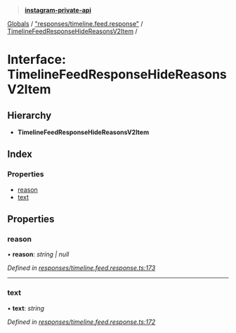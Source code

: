 > **[instagram-private-api](../README.md)**

[Globals](../globals.md) / ["responses/timeline.feed.response"](../modules/_responses_timeline_feed_response_.md) / [TimelineFeedResponseHideReasonsV2Item](_responses_timeline_feed_response_.timelinefeedresponsehidereasonsv2item.md) /

# Interface: TimelineFeedResponseHideReasonsV2Item

## Hierarchy

* **TimelineFeedResponseHideReasonsV2Item**

## Index

### Properties

* [reason](_responses_timeline_feed_response_.timelinefeedresponsehidereasonsv2item.md#reason)
* [text](_responses_timeline_feed_response_.timelinefeedresponsehidereasonsv2item.md#text)

## Properties

###  reason

• **reason**: *string | null*

*Defined in [responses/timeline.feed.response.ts:173](https://github.com/Nerixyz/instagram-private-api/blob/e5037ee/src/responses/timeline.feed.response.ts#L173)*

___

###  text

• **text**: *string*

*Defined in [responses/timeline.feed.response.ts:172](https://github.com/Nerixyz/instagram-private-api/blob/e5037ee/src/responses/timeline.feed.response.ts#L172)*